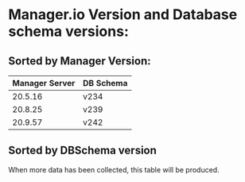 # Manager.io Version and Database schema versions:

## Sorted by Manager Version:

| Manager Server | DB Schema |
| -------------- | --------- |
| 20.5.16        | v234      |
| 20.8.25        | v239      |
| 20.9.57        | v242      |

## Sorted by DBSchema version

When more data has been collected, this table will be produced.

